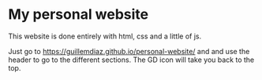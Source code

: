 # My personal website

This website is done entirely with html, css and a little of js. 

Just go to https://guillemdiaz.github.io/personal-website/ and and use the header to go to the 
different sections. The GD icon will take you back to the top.
